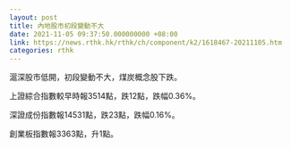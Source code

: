 ```yaml
---
layout: post
title: 內地股市初段變動不大
date: 2021-11-05 09:37:50.000000000 +08:00
link: https://news.rthk.hk/rthk/ch/component/k2/1618467-20211105.htm
categories: rthk
---
```


滬深股市低開，初段變動不大，煤炭概念股下跌。

上證綜合指數較早時報3514點，跌12點，跌幅0.36%。

深證成份指數報14531點，跌23點，跌幅0.16%。

創業板指數報3363點，升1點。
